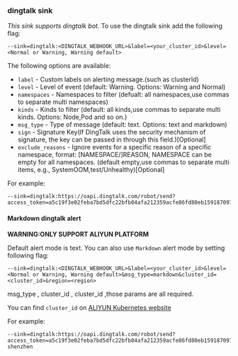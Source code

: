 ### dingtalk sink

*This sink supports dingtalk bot*.
To use the dingtalk sink add the following flag:

	--sink=dingtalk:<DINGTALK_WEBHOOK_URL>&label=<your_cluster_id>&level=<Normal or Warning, Warning default>


The following options are available:
* `label` - Custom labels on alerting message.(such as clusterId)
* `level` - Level of event (default: Warning. Options: Warning and Normal)
* `namespaces` - Namespaces to filter (defualt: all namespaces,use commas to separate multi namespaces)
* `kinds` - Kinds to filter (default: all kinds,use commas to separate multi kinds. Options: Node,Pod and so on.)
* `msg_type` - Type of message (default: text. Options: text and markdown)
* `sign` - Signature Key(If DingTalk uses the security mechanism of signature, the key can be passed in through this field.)[Optional]
* `exclude_reasons` - Ignore events for a specific reason of a specific namespace, format: [NAMESPACE/]REASON, NAMESPACE can be empty for all namespaces. (default empty,use commas to separate multi items, e.g., SystemOOM,test/Unhealthy)[Optional]

For example:

    --sink=dingtalk:https://oapi.dingtalk.com/robot/send?access_token=a5c19f3e02feba7bd5dfc22bfb04afa212359acfe86fd80eb159187097b7d014&label=c550367cdf1e84dfabab013b277cc6bc2&level=Normal&sign=SEC4801ebab0yeuq924909668e5979f7d184b3f4bfac6a63ae36a


#### Markdown dingtalk alert

**WARNING:ONLY SUPPORT ALIYUN PLATFORM**

Default alert mode is text.
You can also use `Markdown` alert mode by setting following flag:

    --sink=dingtalk:<DINGTALK_WEBHOOK_URL>&label=<your_cluster_id>&level=<Normal or Warning, Warning default>&msg_type=markdown&cluster_id=<cluster_id>&region=<region>

msg_type , cluster_id , cluster_id ,those params are all required.

You can find `cluster_id` on [ALIYUN Kubernetes website](https://cs.console.aliyun.com/#/k8s/cluster/list)

For example:

    --sink=dingtalk:https://oapi.dingtalk.com/robot/send?access_token=a5c19f3e02feba7bd5dfc22bfb04afa212359acfe86fd80eb159187097b7d014&label=c550367cdf1e84dfabab013b277cc6bc2&level=Normal&msg_type=markdown&cluster_id=c550367cdf1e84dfabab013b277cc6bc2&region=cn-shenzhen